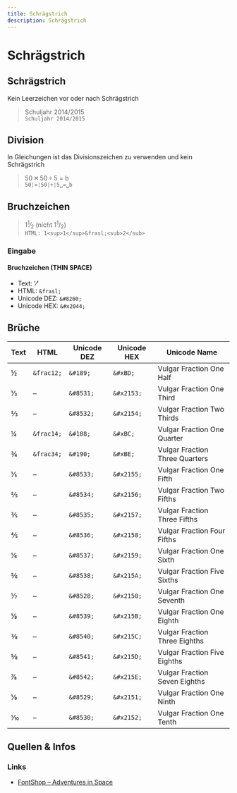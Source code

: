 ```yaml
---
title: Schrägstrich
description: Schrägstrich
---
```


# Schrägstrich
## Schrägstrich
Kein Leerzeichen vor oder nach Schrägstrich
> Schuljahr 2014/2015 <br> `Schuljahr 2014/2015`

## Division
In Gleichungen ist das Divisionszeichen zu verwenden und kein Schrägstrich
> 50 ✕ 50 ÷ 5 = b <br> `50¦✕¦50¦÷¦5␣=␣b`

## Bruchzeichen
> 1<sup>1</sup>&frasl;<sub>2</sub> (nicht 1<sup>1</sup>/<sub>2</sub>) <br> `HTML: 1<sup>1</sup>&frasl;<sub>2</sub>`

<div class="box">

### Eingabe
#### Bruchzeichen (THIN SPACE)
* Text: '&frasl;'
* HTML: `&frasl;`
* Unicode DEZ: `&#8260;`
* Unicode HEX: `&#x2044;`

</div>

## Brüche

| Text | HTML     | Unicode DEZ | Unicode HEX | Unicode Name                   |
|------|----------|-------------|-------------|--------------------------------|
| ½    | `&frac12;` | `&‌#189;`     | `&‌#xBD;`     | Vulgar Fraction One Half       |
| ⅓    | –        | `&‌#8531;`    | `&‌#x2153;`   | Vulgar Fraction One Third      |
| ⅔    | –        | `&‌#8532;`    | `&‌#x2154;`   | Vulgar Fraction Two Thirds     |
| ¼    | `&frac14;` | `&‌#188;`     | `&‌#xBC;`     | Vulgar Fraction One Quarter    |
| ¾    | `&frac34;` | `&‌#190;`     | `&‌#xBE;`     | Vulgar Fraction Three Quarters |
| ⅕    | –        | `&‌#8533;`    | `&‌#x2155;`   | Vulgar Fraction One Fifth      |
| ⅖    | –        | `&‌#8534;`    | `&‌#x2156;`   | Vulgar Fraction Two Fifths     |
| ⅗    | –        | `&‌#8535;`    | `&‌#x2157;`   | Vulgar Fraction Three Fifths   |
| ⅘    | –        | `&‌#8536;`    | `&‌#x2158;`   | Vulgar Fraction Four Fifths    |
| ⅙    | –        | `&‌#8537;`    | `&‌#x2159;`   | Vulgar Fraction One Sixth      |
| ⅚    | –        | `&‌#8538;`    | `&‌#x215A;`   | Vulgar Fraction Five Sixths    |
| ⅐    | –        | `&‌#8528;`    | `&‌#x2150;`   | Vulgar Fraction One Seventh    |
| ⅛    | –        | `&‌#8539;`    | `&‌#x215B;`   | Vulgar Fraction One Eighth     |
| ⅜    | –        | `&‌#8540;`    | `&‌#x215C;`   | Vulgar Fraction Three Eighths  |
| ⅝    | –        | `&‌#8541;`    | `&‌#x215D;`   | Vulgar Fraction Five Eighths   |
| ⅞    | –        | `&‌#8542;`    | `&‌#x215E;`   | Vulgar Fraction Seven Eighths  |
| ⅑    | –        | `&‌#8529;`    | `&‌#x2151;`   | Vulgar Fraction One Ninth      |
| ⅒    | –        | `&‌#8530;`    | `&‌#x2152;`   | Vulgar Fraction One Tenth      |






## Quellen & Infos

<div class="box">

### Links
* [FontShop – Adventures in Space](https://www.fontshop.com/content/adventures-in-space_spaces)

</div>
